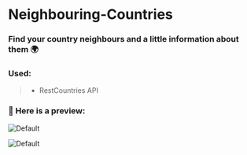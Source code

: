 # Neighbouring-Countries

### Find your country neighbours and a little information about them 🌍

### Used:

> - RestCountries API

### 🔗 Here is a preview:


![Default](https://i.imgur.com/HpQbaKV.png)


![Default](https://i.imgur.com/fYjutMA.png)
